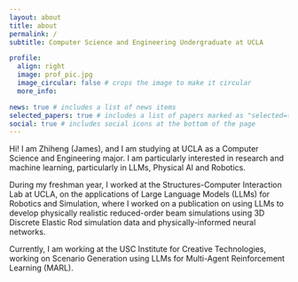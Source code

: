 ```yaml
---
layout: about
title: about
permalink: /
subtitle: Computer Science and Engineering Undergraduate at UCLA

profile:
  align: right
  image: prof_pic.jpg
  image_circular: false # crops the image to make it circular
  more_info:

news: true # includes a list of news items
selected_papers: true # includes a list of papers marked as "selected={true}"
social: true # includes social icons at the bottom of the page
---
```


Hi! I am Zhiheng (James), and I am studying at UCLA as a Computer Science and Engineering major. I am particularly interested in research and machine learning, particularly in LLMs, Physical AI and Robotics.

During my freshman year, I worked at the Structures-Computer Interaction Lab at UCLA, on the applications of Large Language Models (LLMs) for Robotics and Simulation, where I worked on a publication on using LLMs to develop physically realistic reduced-order beam simulations using 3D Discrete Elastic Rod simulation data and physically-informed neural networks.

Currently, I am working at the USC Institute for Creative Technologies, working on Scenario Generation using LLMs for Multi-Agent Reinforcement Learning (MARL).
